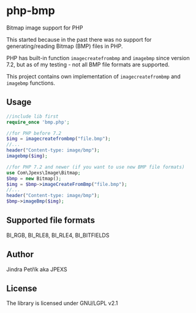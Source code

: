 # php-bmp
Bitmap image support for PHP

This started because in the past there was no support for generating/reading Bitmap (BMP) files in PHP.

PHP has built-in function `imagecreatefrombmp` and `imagebmp` since version 7.2,
but as of my testing - not all BMP file formats are supported.

This project contains own implementation of `imagecreatefrombmp` and `imagebmp` functions.

## Usage

```php
//include lib first
require_once 'bmp.php';

//for PHP before 7.2
$img = imagecreatefrombmp("file.bmp");
//...
header("Content-type: image/bmp");
imagebmp($img);

//for PHP 7.2 and newer (if you want to use new BMP file formats)
use Com\Jpexs\Image\Bitmap;
$bmp = new Bitmap();
$img = $bmp->imageCreateFromBmp("file.bmp");
//...
header("Content-type: image/bmp");
$bmp->imageBmp($img);

```

## Supported file formats
BI_RGB, BI_RLE8, BI_RLE4, BI_BITFIELDS

## Author
Jindra Petřík aka JPEXS

## License
The library is licensed under GNU/LGPL v2.1
